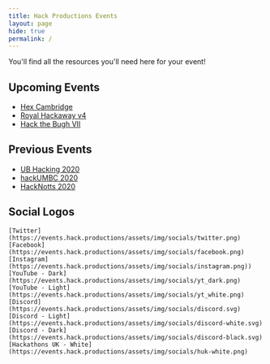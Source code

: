 ```yaml
---
title: Hack Productions Events
layout: page
hide: true
permalink: /
---
```


You'll find all the resources you'll need here for your event!

## Upcoming Events

- [Hex Cambridge](/hexcambridge)
- [Royal Hackaway v4](/royalhackaway)
- [Hack the Bugh VII](/hacktheburgh)

## Previous Events

- [UB Hacking 2020](/ubhacking)
- [hackUMBC 2020](/hackumbc)
- [HackNotts 2020](/hacknotts)

## Social Logos

```
[Twitter](https://events.hack.productions/assets/img/socials/twitter.png)
[Facebook](https://events.hack.productions/assets/img/socials/facebook.png)
[Instagram](https://events.hack.productions/assets/img/socials/instagram.png))
[YouTube - Dark](https://events.hack.productions/assets/img/socials/yt_dark.png)
[YouTube - Light](https://events.hack.productions/assets/img/socials/yt_white.png)
[Discord](https://events.hack.productions/assets/img/socials/discord.svg)
[Discord - Light](https://events.hack.productions/assets/img/socials/discord-white.svg)
[Discord - Dark](https://events.hack.productions/assets/img/socials/discord-black.svg)
[Hackathons UK - White](https://events.hack.productions/assets/img/socials/huk-white.png)
```
